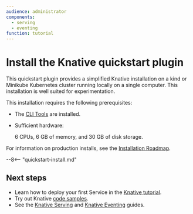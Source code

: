 ```yaml
---
audience: administrator
components:
  - serving
  - eventing
function: tutorial
---
```


# Install the Knative quickstart plugin

This quickstart plugin provides a simplified Knative installation on a kind or Minikube Kubernetes cluster running locally on a single computer. This installation is well suited for experimentation.

This installation requires the following prerequisites:

- The [CLI Tools](../client/install-kn.md) are installed.
- Sufficient hardware:

  6 CPUs, 6 GB of memory, and 30 GB of disk storage.

For information on production installs, see the [Installation Roadmap](README.md#installation-roadmap).

--8<-- "quickstart-install.md"

## Next steps

- Learn how to deploy your first Service in the [Knative tutorial](../getting-started/first-service.md).
- Try out Knative [code samples](../samples/README.md).
- See the [Knative Serving](../serving/README.md) and [Knative Eventing](../eventing/README.md) guides.
